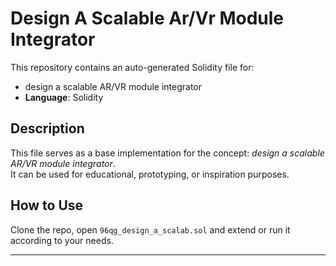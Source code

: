 # Design A Scalable Ar/Vr Module Integrator

This repository contains an auto-generated Solidity file for:

- design a scalable AR/VR module integrator
- **Language**: Solidity

## Description

This file serves as a base implementation for the concept: *design a scalable AR/VR module integrator*.  
It can be used for educational, prototyping, or inspiration purposes.

## How to Use

Clone the repo, open `96qg_design_a_scalab.sol` and extend or run it according to your needs.

---


